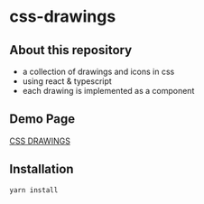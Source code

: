 # css-drawings

## About this repository

- a collection of drawings and icons in css
- using react & typescript
- each drawing is implemented as a component

## Demo Page

[CSS DRAWINGS](https://kageomi.github.io/css-drawings/)

## Installation

`yarn install`
